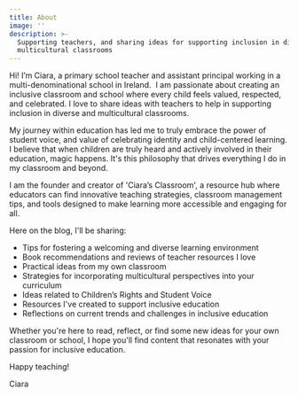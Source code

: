```yaml
---
title: About
image: ''
description: >-
  Supporting teachers, and sharing ideas for supporting inclusion in diverse and
  multicultural classrooms
---
```


Hi! I’m Ciara, a primary school teacher and assistant principal working in a multi-denominational school in Ireland.  I am passionate about creating an inclusive classroom and school where every child feels valued, respected, and celebrated.  I love to share ideas with teachers to help in supporting inclusion in diverse and multicultural classrooms.

My journey within education has led me to truly embrace the power of student voice, and value of celebrating identity and child-centered learning. I believe that when children are truly heard and actively involved in their education, magic happens. It's this philosophy that drives everything I do in my classroom and beyond.

I am the founder and creator of 'Ciara’s Classroom', a resource hub where educators can find innovative teaching strategies, classroom management tips, and tools designed to make learning more accessible and engaging for all.  

Here on the blog, I'll be sharing:

* Tips for fostering a welcoming and diverse learning environment
* Book recommendations and reviews of teacher resources I love
* Practical ideas from my own classroom
* Strategies for incorporating multicultural perspectives into your curriculum
* Ideas related to Children’s Rights and Student Voice
* Resources I've created to support inclusive education
* Reflections on current trends and challenges in inclusive education

Whether you're here to read, reflect, or find some new ideas for your own classroom or school, I hope you'll find content that resonates with your passion for inclusive education.  

Happy teaching! 

Ciara
